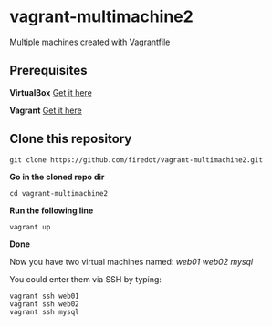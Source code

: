 # vagrant-multimachine2
Multiple machines created with Vagrantfile

## Prerequisites

**VirtualBox** [Get it here](https://www.virtualbox.org/wiki/Downloads) 

**Vagrant** [Get it here](https://www.vagrantup.com/downloads.html) 

## Clone this repository
````
git clone https://github.com/firedot/vagrant-multimachine2.git
````

**Go in the cloned repo dir**
````
cd vagrant-multimachine2
````

**Run the following line**
````
vagrant up
````

**Done**

Now you have two virtual machines named: 
*web01*
*web02*
*mysql*

You could enter them via SSH by typing: 
````
vagrant ssh web01
vagrant ssh web02
vagrant ssh mysql 
````
